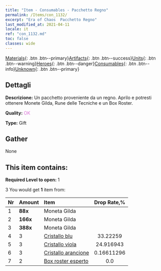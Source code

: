 ```yaml
---
title: "Item - Consumables - Pacchetto Regno"
permalink: /Items/con_1132/
excerpt: "Era of Chaos  Pacchetto Regno"
last_modified_at: 2021-04-11
locale: it
ref: "con_1132.md"
toc: false
classes: wide
---
```

 [Materials](/it/Items/){: .btn .btn--primary}[Artifacts](/it/Items/Artifacts/){: .btn .btn--success}[Units](/it/Items/Units/){: .btn .btn--warning}[Heroes](/it/Items/Heroes/){: .btn .btn--danger}[Consumables](/it/Items/Consumables/){: .btn .btn--info}[Unknown](/it/Items/Unknown/){: .btn .btn--primary}

## Dettagli
 **Descrizione:** Un pacchetto proveniente da un regno. Aprilo e potresti ottenere Monete Gilda, Rune delle Tecniche e un Box Roster.

 **Quality:** <span style="color: #DA70D6">OK</span>

 **Type:** Gift

## Gather

  None

## This item contains:

 **Required Level to open:** 1

 3 You would get **1** item  from:

  | Nr | Amount |     Item    | Drop Rate,% |
  |:---|:-------|:------------|:---------:|
  | 1 |  **88x** | Moneta Gilda |  | 24.916943 | 
  | 2 |  **166x** | Moneta Gilda |  | 16.611296 | 
  | 3 |  **388x** | Moneta Gilda |  | 0.16611296 | 
  | 4 | 3 | [Cristallo blu](/it/Items/con_716/) | 33.22259 | 
  | 5 | 3 | [Cristallo viola](/it/Items/con_720/) | 24.916943 | 
  | 6 | 3 | [Cristallo arancione](/it/Items/con_730/) | 0.16611296 | 
  | 7 | 2 | [Box roster esperto](/it/Items/con_760/) | 0.0 | 
